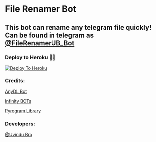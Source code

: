# File Renamer Bot

## This bot can rename any telegram file quickly! Can be found in telegram as [@FileRenamerUB_Bot](https://t.me/FileRenameUB_Bot)

### Deploy to Heroku 🏃‍♂

[![Deploy To Heroku](https://www.herokucdn.com/deploy/button.svg)](https://heroku.com/deploy?template=https://github.com/UvinduBro/File-Renamer-Bot)

### Credits:

[AnyDL Bot](https://github.com/SpEcHiDe/AnyDLBot)

[Infinity BOTs](https://t.me/Infinity_BOTs)

[Pyrogram Library](https://github.com/pyrogram/pyrogram)

### Developers:

[@Uvindu Bro](https://t.me/Uvindu_Bro)
